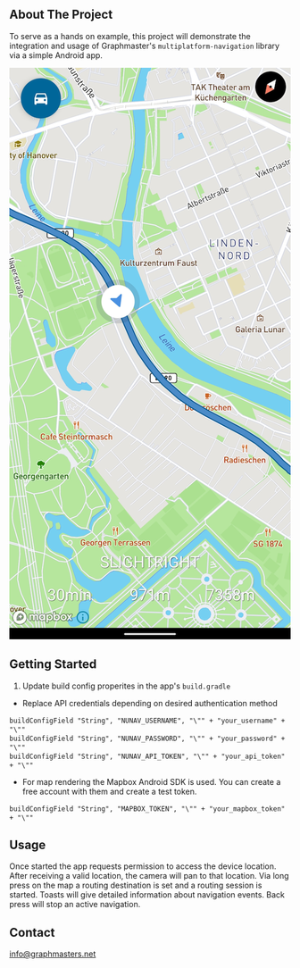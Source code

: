 ## About The Project

To serve as a hands on example, this project will demonstrate the integration and usage of Graphmaster's `multiplatform-navigation` library via a simple Android app.

![Preview](https://github.com/Graphmasters/navigation-android-example/blob/main/preview.png)

## Getting Started

1. Update build config properites in the app's `build.gradle`

* Replace API credentials depending on desired authentication method
```
buildConfigField "String", "NUNAV_USERNAME", "\"" + "your_username" + "\""
buildConfigField "String", "NUNAV_PASSWORD", "\"" + "your_password" + "\""
buildConfigField "String", "NUNAV_API_TOKEN", "\"" + "your_api_token" + "\""
```

* For map rendering the Mapbox Android SDK is used. You can create a free account with them and create a test token.
```
buildConfigField "String", "MAPBOX_TOKEN", "\"" + "your_mapbox_token" + "\""
```

## Usage
Once started the app requests permission to access the device location. After receiving a valid location, the camera will pan to that location.
Via long press on the map a routing destination is set and a routing session is started. Toasts will give detailed information about navigation events.
Back press will stop an active navigation.

## Contact
info@graphmasters.net

